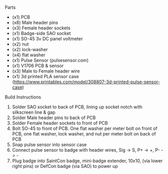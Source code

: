 Parts
- (x1) PCB
- (x8) Male header pins
- (x3) Female header sockets
- (x1) Badge-side SAO socket
- (x1) SO-45 3v DC panel voltmeter
- (x2) nut
- (x2) lock-washer
- (x4) flat washer
- (x1) Pulse Sensor (pulsesensor.com)
- (x1) V1706 PCB & sensor
- (x3) Male to Female header wire
- (x1) 3d printed PLA sensor case (https://www.printables.com/model/308807-3d-printed-pulse-sensor-case)

Build Instructions
1. Solder SAO socket to back of PCB, lining up socket notch with silkscreen line & gap
2. Solder Male header pins to back of PCB
3. Solder Female header sockets to front of PCB
4. Bolt SO-45 to front of PCB. One flat washer per meter bolt on front of PCB, one flat washer, lock washer, and nut per meter bolt on back of PCB
5. Snap pulse sensor into sensor case
6. Connect pulse sensor to badge with header wires, Sig -> S, P+ -> +, P- -> -
7. Plug badge into SaintCon badge, mini-badge extender, 10x10, (via lower right pins) or DefCon badge (via SAO) to power up
